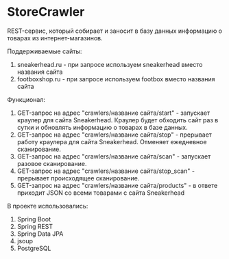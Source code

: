 # StoreCrawler
REST-сервис, который собирает и заносит в базу данных информацию о товарах из
 интернет-магазинов.

Поддерживаемые сайты:
1. sneakerhead.ru - при запросе используем sneakerhead вместо
названия сайта
2. footboxshop.ru - при запросе используем footbox вместо названия
сайта

Функционал:
1. GET-запрос на адрес "crawlers/название сайта/start" - запускает краулер
   для сайта Sneakerhead. Краулер будет обходить сайт раз в сутки и
   обновлять информацию о товарах в базе данных.
2. GET-запрос на адрес "crawlers/название сайта/stop" - прерывает работу
   краулера для сайта Sneakerhead. Отменяет ежедневное сканирование.
3. GET-запрос на адрес "crawlers/название сайта/scan" - запускает разовое
   сканирование.
4. GET-запрос на адрес "crawlers/название сайта/stop_scan" - прерывает
   происходящее сканирование.
5. GET-запрос на адрес "crawlers/название сайта/products" - в ответе
   приходит JSON со всеми товарами с сайта Sneakerhead

В проекте использовались:
1. Spring Boot
2. Spring REST
3. Spring Data JPA
4. jsoup
5. PostgreSQL